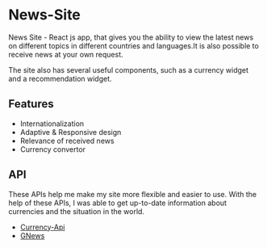 
# News-Site

News Site - React js app, that  gives you the ability to view the latest news on different topics in different countries and languages.It is also possible to receive news at your own request.

The site also has several useful components, such as a currency widget and a recommendation widget.



## Features

- Internationalization
- Adaptive & Responsive design
- Relevance of received news
- Сurrency convertor


## API

These APIs help me make my site more flexible and easier to use. With the help of these APIs, I was able to get up-to-date information about currencies and the situation in the world.

- [Currency-Api](https://github.com/fawazahmed0/currency-api#readme)
- [GNews](https://gnews.io/)
